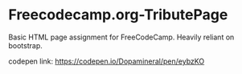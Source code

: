 # Freecodecamp.org-TributePage
Basic HTML page assignment for FreeCodeCamp. Heavily reliant on bootstrap. 

codepen link: https://codepen.io/Dopamineral/pen/eybzKO
